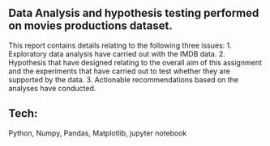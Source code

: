 ## Data Analysis and hypothesis testing performed on movies productions dataset.

This report contains details relating to the following three issues:
        1. Exploratory data analysis have carried out with the IMDB data.
        2. Hypothesis that have designed relating to the overall aim of this assignment and the experiments that have carried out to test whether they are supported by                    the data.
        3. Actionable recommendations based on the analyses have conducted.

## Tech:
Python, Numpy, Pandas, Matplotlib, jupyter notebook
